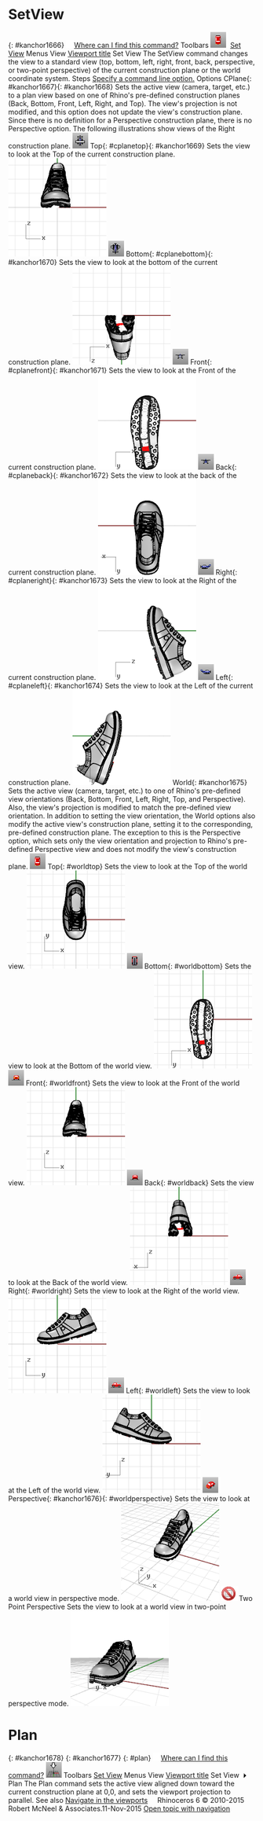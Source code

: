 ---
---


# SetView
{: #kanchor1666}
 [![images/transparent.gif](images/transparent.gif)Where can I find this command?](javascript:void(0);) Toolbars
![images/setview-top.png](images/setview-top.png) [Set View](set-view-toolbar.html) 
Menus
View
 [Viewport title](rhino-window.html#viewport-title-menu) 
Set View
The SetView command changes the view to a standard view (top, bottom, left, right, front, back, perspective, or two-point perspective) of the current construction plane or the world coordinate system.
Steps
 [Specify a command line option.](specifycommandlineoption.html) Options
CPlane{: #kanchor1667}{: #kanchor1668}
Sets the active view (camera, target, etc.) to a plan view based on one of Rhino's pre-defined construction planes (Back, Bottom, Front, Left, Right, and Top). The view's projection is not modified, and this option does not update the view's construction plane. Since there is no definition for a Perspective construction plane, there is no Perspective option. The following illustrations show views of the Right construction plane.
![images/setview-cplane-top.png](images/setview-cplane-top.png)Top{: #cplanetop}{: #kanchor1669}
Sets the view to look at the Top of the current construction plane.
![images/cplanetopview.png](images/cplanetopview.png)
![images/setview-cplane-bottom.png](images/setview-cplane-bottom.png)Bottom{: #cplanebottom}{: #kanchor1670}
Sets the view to look at the bottom of the current construction plane.
![images/cplanebottomview.png](images/cplanebottomview.png)
![images/setview-cplane-front.png](images/setview-cplane-front.png)Front{: #cplanefront}{: #kanchor1671}
Sets the view to look at the Front of the current construction plane.
![images/cplanefrontview.png](images/cplanefrontview.png)
![images/setview-cplane-back.png](images/setview-cplane-back.png)Back{: #cplaneback}{: #kanchor1672}
Sets the view to look at the back of the current construction plane.
![images/cplanebackview.png](images/cplanebackview.png)
![images/setview-cplane-right.png](images/setview-cplane-right.png)Right{: #cplaneright}{: #kanchor1673}
Sets the view to look at the Right of the current construction plane.
![images/cplanerightview.png](images/cplanerightview.png)
![images/setview-cplane-left.png](images/setview-cplane-left.png)Left{: #cplaneleft}{: #kanchor1674}
Sets the view to look at the Left of the current construction plane.
![images/cplaneleftview.png](images/cplaneleftview.png)
World{: #kanchor1675}
Sets the active view (camera, target, etc.) to one of Rhino's pre-defined view orientations (Back, Bottom, Front, Left, Right, Top, and Perspective). Also, the view's projection is modified to match the pre-defined view orientation.
In addition to setting the view orientation, the World options also modify the active view's construction plane, setting it to the corresponding, pre-defined construction plane. The exception to this is the Perspective option, which sets only the view orientation and projection to Rhino's pre-defined Perspective view and does not modify the view's construction plane.
![images/setview-top.png](images/setview-top.png)Top{: #worldtop}
Sets the view to look at the Top of the world view.
![images/worldtopview.png](images/worldtopview.png)
![images/setview-bottom.png](images/setview-bottom.png)Bottom{: #worldbottom}
Sets the view to look at the Bottom of the world view.
![images/worldbottomview.png](images/worldbottomview.png)
![images/setview-front.png](images/setview-front.png)Front{: #worldfront}
Sets the view to look at the Front of the world view.
![images/worldfrontview.png](images/worldfrontview.png)
![images/setview-back.png](images/setview-back.png)Back{: #worldback}
Sets the view to look at the Back of the world view.
![images/worldbackview.png](images/worldbackview.png)
![images/setview-right.png](images/setview-right.png)Right{: #worldright}
Sets the view to look at the Right of the world view.
![images/worldrightview.png](images/worldrightview.png)
![images/setview-left.png](images/setview-left.png)Left{: #worldleft}
Sets the view to look at the Left of the world view.
![images/worldleftview.png](images/worldleftview.png)
![images/setview-perspective.png](images/setview-perspective.png)Perspective{: #kanchor1676}{: #worldperspective}
Sets the view to look at a world view in perspective mode.
![images/worldperspectiveview.png](images/worldperspectiveview.png)
![images/-no-toolbar-button.png](images/-no-toolbar-button.png)Two Point Perspective
Sets the view to look at a world view in two-point perspective mode.
![images/world2pointperspective.png](images/world2pointperspective.png)

# Plan
{: #kanchor1678}
{: #kanchor1677}
{: #plan}
 [![images/transparent.gif](images/transparent.gif)Where can I find this command?](javascript:void(0);) ![images/plan.png](images/plan.png)Toolbars
 [Set View](set-view-toolbar.html) 
Menus
View [Viewport title](rhino-window.html#viewport-title-menu) 
Set View![images/menuarrow.gif](images/menuarrow.gif)
Plan
The Plan command sets the active view aligned down toward the current construction plane at 0,0, and sets the viewport projection to parallel.
See also
 [Navigate in the viewports](sak-navigate.html) 
&#160;
&#160;
Rhinoceros 6 © 2010-2015 Robert McNeel &amp; Associates.11-Nov-2015
 [Open topic with navigation](setview.html) 

